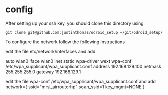 config
======

After setting up your ssh key, you should clone this directory using

    git clone git@github.com:justinthomas/odroid_setup ~/git/odroid_setup/

To configure the network follow the following instructions

edit the file etc/network/interfaces and add

auto wlan0
    iface wlan0 inet static
    wpa-driver wext
    wpa-conf /etc/wpa_supplicant/wpa_supplicant.conf
    address 192.168.129.100
    netmask 255.255.255.0
    gateway 192.168.129.1

edit the file wpa-conf /etc/wpa_supplicant/wpa_supplicant.conf and add
network={
    ssid="mrsl_airrouterhp"
    scan_ssid=1
    key_mgmt=NONE
}

